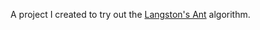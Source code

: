 A project I created to try out the [Langston's Ant](https://en.wikipedia.org/wiki/Langton's_ant) algorithm.
